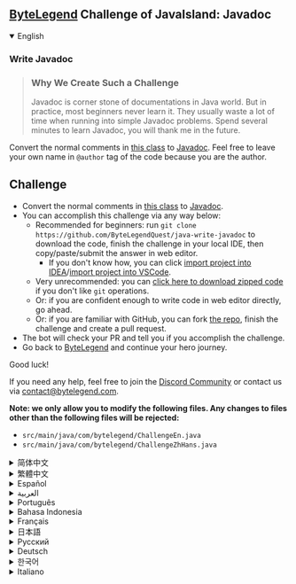 ## [ByteLegend](https://bytelegend.com) Challenge of JavaIsland: Javadoc

<details open='true'>
<summary>English</summary>

### Write Javadoc

> ### Why We Create Such a Challenge
> Javadoc is corner stone of documentations in Java world. But in practice, most beginners never learn it.
> They usually waste a lot of time when running into simple Javadoc problems.
> Spend several minutes to learn Javadoc, you will thank me in the future.

Convert the normal comments in [this class](https://github.com/ByteLegendQuest/java-write-javadoc/blob/main/src/main/java/com/bytelegend/ChallengeZhHans.java) to [Javadoc](https://docs.oracle.com/javase/8/docs/technotes/tools/windows/javadoc.html).
Feel free to leave your own name in `@author` tag of the code because you are the author.

## Challenge
- Convert the normal comments in [this class](https://github.com/ByteLegendQuest/java-write-javadoc/blob/main/src/main/java/com/bytelegend/ChallengeZhHans.java) to [Javadoc](https://docs.oracle.com/javase/8/docs/technotes/tools/windows/javadoc.html).
- You can accomplish this challenge via any way below:
  - Recommended for beginners: run `git clone https://github.com/ByteLegendQuest/java-write-javadoc` to download the code,
    finish the challenge in your local IDE, then copy/paste/submit the answer in web editor.
    - If you don't know how, you can click [import project into IDEA](https://github.com/ByteLegendQuest/java-write-javadoc/blob/main/docs/en/clone-and-import.md)/[import project into VSCode](https://github.com/ByteLegendQuest/java-write-javadoc/blob/main/docs/en/clone-and-import-vscode.md).
  - Very unrecommended: you can [click here to download zipped code](https://codeload.github.com/ByteLegendQuest/java-write-javadoc/zip/refs/heads/main) if you don't like `git` operations.
  - Or: if you are confident enough to write code in web editor directly, go ahead.
  - Or: if you are familiar with GitHub, you can fork [the repo](https://github.com/ByteLegendQuest/java-write-javadoc), finish the challenge and create a pull request.
- The bot will check your PR and tell you if you accomplish the challenge.
- Go back to [ByteLegend](https://bytelegend.com) and continue your hero journey.

Good luck!

If you need any help, feel free to join the [Discord Community](https://discord.gg/35RreUUGWt) or contact us via [contact@bytelegend.com](mailto:contact@bytelegend.com).

**Note: we only allow you to modify the following files.
Any changes to files other than the following files will be rejected:**

- `src/main/java/com/bytelegend/ChallengeEn.java`
- `src/main/java/com/bytelegend/ChallengeZhHans.java`

</details>

<details>
<summary>简体中文</summary>

### 编写Javadoc

> ### 为什么要设计这个挑战
>
> Javadoc是Java世界中文档的基石，但是在实践中我发现，很多初学者并没有系统地学习过，
> 从而在面对很简单的问题时束手无策，浪费宝贵的时间。
> 希望你能花费几分钟系统地学习一下Javadoc，节省未来抓耳挠腮的几个小时时间。

将[这个类](https://github.com/ByteLegendQuest/java-write-javadoc/blob/main/src/main/java/com/bytelegend/ChallengeZhHans.java)里的普通注释改写成[Javadoc](https://docs.oracle.com/javase/8/docs/technotes/tools/windows/javadoc.html)。
您可以在其中的<ruby>`作者标签`<rt>`@author`</rt></ruby>中留下您自己的名字，因为您当之无愧。

## 挑战
- 将[这个类](https://github.com/ByteLegendQuest/java-write-javadoc/blob/main/src/main/java/com/bytelegend/ChallengeZhHans.java)里的普通注释改写成[Javadoc](https://docs.oracle.com/javase/8/docs/technotes/tools/windows/javadoc.html)。
- 你可以使用以下任意一种方法完成挑战：
  - 初学者推荐：运行`git clone https://git.bytelegend.com/ByteLegendQuest/java-write-javadoc`将代码下载到本地，在本地使用IDE调试完成后复制到网页编辑器里提交。
    - 如果你不知道怎么做，可以点击[导入IDEA](https://github.com/ByteLegendQuest/java-write-javadoc/blob/main/docs/zh_hans/clone-and-import.md)/[导入VSCode](https://github.com/ByteLegendQuest/java-write-javadoc/blob/main/docs/zh_hans/clone-and-import-vscode.md)。
  - 非常不推荐：如果你实在不喜欢`git`命令行操作，你可以[点击这里直接下载打包好的代码](https://ghcodeload.bytelegend.com/ByteLegendQuest/java-write-javadoc/zip/refs/heads/main)。
  - 或者：如果你非常自信不需要下载代码到本地调试，可以使用网页编辑器直接提交。
  - 或者：如果你对GitHub非常熟悉，你可以fork[这个仓库](https://github.com/ByteLegendQuest/java-write-javadoc)、完成挑战后，创建一个Pull Request。
- 机器人将会检查你的答案，告诉你你是否通过了挑战。
- 回到[字节传说](https://bytelegend.com)，然后继续你的英雄旅程。

祝你好运！

如果你需要任何帮助，欢迎加入官方玩家QQ群（在[首页](https://bytelegend.com)右下角的`联系 & 关于`菜单里可以找到入群方式）或者[Discord社区](https://discord.gg/PvmqK3hF)，或email至[contact@bytelegend.com](mailto:contact@bytelegend.com)。

**注意：我们只允许您修改以下文件，任何对其他文件的修改都会被拒绝：**

- `src/main/java/com/bytelegend/ChallengeEn.java`
- `src/main/java/com/bytelegend/ChallengeZhHans.java`

</details>

<details>
<summary>繁體中文</summary>

### 編寫 Javadoc

> ### 為什麼我們會創造這樣的挑戰
> 
> Javadoc 是 Java 世界中文檔的基石。但在實踐中，大多數初學者從不學習它。當遇到簡單的 Javadoc 問題時，他們通常會浪費大量時間。花幾分鐘學習Javadoc，以後你會感謝我的。

將[此類](https://github.com/ByteLegendQuest/java-write-javadoc/blob/main/src/main/java/com/bytelegend/ChallengeZhHans.java)中的普通註釋轉換為[Javadoc](https://docs.oracle.com/javase/8/docs/technotes/tools/windows/javadoc.html) 。隨意在代碼的`@author`標籤中留下您自己的名字，因為您是作者。

挑戰
--

-   將[此類](https://github.com/ByteLegendQuest/java-write-javadoc/blob/main/src/main/java/com/bytelegend/ChallengeZhHans.java)中的普通註釋轉換為[Javadoc](https://docs.oracle.com/javase/8/docs/technotes/tools/windows/javadoc.html) 。
-   您可以通過以下任何方式完成此挑戰：
    -   建議初學者：運行`git clone https://github.com/ByteLegendQuest/java-write-javadoc`下載代碼，在本地 IDE 中完成挑戰，然後在 Web 編輯器中復制/粘貼/提交答案。
        -   如果你不知道怎麼做，你可以點擊[import project into IDEA](https://github.com/ByteLegendQuest/java-write-javadoc/blob/main/docs/en/clone-and-import.md) / [import project into VSCode](https://github.com/ByteLegendQuest/java-write-javadoc/blob/main/docs/en/clone-and-import-vscode.md) 。
    -   非常不推薦：如果你不喜歡`git`操作，可以[點擊這裡下載壓縮代碼](https://codeload.github.com/ByteLegendQuest/java-write-javadoc/zip/refs/heads/main)。
    -   或者：如果您有足夠的信心直接在 Web 編輯器中編寫代碼，請繼續。
    -   或者：如果你熟悉 GitHub，你可以 fork[倉庫](https://github.com/ByteLegendQuest/java-write-javadoc)，完成挑戰並創建一個拉取請求。
-   機器人會檢查你的 PR 並告訴你是否完成了挑戰。
-   回到[ByteLegend](https://bytelegend.com)繼續你的英雄之旅。

祝你好運！

如果您需要任何幫助，請隨時加入[Discord 社區](https://discord.gg/35RreUUGWt)或通過[contact@bytelegend.com](mailto:contact@bytelegend.com)聯繫我們。

**注意：我們只允許您修改以下文件。對以下文件以外的文件的任何更改都將被拒絕：**

-   `src/main/java/com/bytelegend/ChallengeEn.java`
-   `src/main/java/com/bytelegend/ChallengeZhHans.java`
</details>

<details>
<summary>Español</summary>

### Escribir Javadoc

> ### Por qué creamos tal desafío
> 
> Javadoc es la piedra angular de la documentación en el mundo de Java. Pero en la práctica, la mayoría de los principiantes nunca lo aprenden. Por lo general, pierden mucho tiempo cuando se encuentran con problemas simples de Javadoc. Dedique varios minutos a aprender Javadoc, me lo agradecerá en el futuro.

Convierta los comentarios normales de [esta clase](https://github.com/ByteLegendQuest/java-write-javadoc/blob/main/src/main/java/com/bytelegend/ChallengeZhHans.java) a [Javadoc](https://docs.oracle.com/javase/8/docs/technotes/tools/windows/javadoc.html) . Siéntase libre de dejar su propio nombre en la etiqueta `@author` del código porque usted es el autor.

Desafío
-------

-   Convierta los comentarios normales de [esta clase](https://github.com/ByteLegendQuest/java-write-javadoc/blob/main/src/main/java/com/bytelegend/ChallengeZhHans.java) a [Javadoc](https://docs.oracle.com/javase/8/docs/technotes/tools/windows/javadoc.html) .
-   Puede lograr este desafío de cualquier manera a continuación:
    -   Recomendado para principiantes: ejecute `git clone https://github.com/ByteLegendQuest/java-write-javadoc` para descargar el código, finalice el desafío en su IDE local, luego copie/pegue/envíe la respuesta en el editor web.
        -   Si no sabe cómo hacerlo, puede hacer clic en [importar proyecto a IDEA](https://github.com/ByteLegendQuest/java-write-javadoc/blob/main/docs/en/clone-and-import.md) / [importar proyecto a VSCode](https://github.com/ByteLegendQuest/java-write-javadoc/blob/main/docs/en/clone-and-import-vscode.md) .
    -   Muy poco recomendado: puede [hacer clic aquí para descargar el código comprimido](https://codeload.github.com/ByteLegendQuest/java-write-javadoc/zip/refs/heads/main) si no le gustan las operaciones de `git` .
    -   O: si tiene la confianza suficiente para escribir código en el editor web directamente, adelante.
    -   O: si está familiarizado con GitHub, puede bifurcar [el repositorio](https://github.com/ByteLegendQuest/java-write-javadoc) , finalizar el desafío y crear una solicitud de extracción.
-   El bot verificará tu PR y te dirá si logras el desafío.
-   Regrese a [ByteLegend](https://bytelegend.com) y continúe su viaje de héroe.

¡Buena suerte!

Si necesita ayuda, no dude en unirse a la [comunidad de Discord](https://discord.gg/35RreUUGWt) o contáctenos a través de [contact@bytelegend.com](mailto:contact@bytelegend.com) .

**Nota: solo le permitimos modificar los siguientes archivos. Cualquier cambio en los archivos que no sean los siguientes archivos será rechazado:**

-   `src/main/java/com/bytelegend/ChallengeEn.java`
-   `src/main/java/com/bytelegend/ChallengeZhHans.java`
</details>

<details>
<summary>العربية</summary>

### اكتب جافادوك

> ### لماذا نخلق مثل هذا التحدي
> 
> Javadoc هو حجر الزاوية للوثائق في عالم جافا. لكن في الممارسة العملية ، لا يتعلمها معظم المبتدئين أبدًا. عادة ما يضيعون الكثير من الوقت عند الوقوع في مشاكل Javadoc البسيطة. اقض عدة دقائق لتعلم جافادوك ، سوف تشكرني في المستقبل.

قم بتحويل التعليقات العادية في [هذا الفصل](https://github.com/ByteLegendQuest/java-write-javadoc/blob/main/src/main/java/com/bytelegend/ChallengeZhHans.java) إلى [Javadoc](https://docs.oracle.com/javase/8/docs/technotes/tools/windows/javadoc.html) . لا تتردد في ترك اسمك في علامة `@author` للرمز لأنك المؤلف.

تحد
---

-   قم بتحويل التعليقات العادية في [هذا الفصل](https://github.com/ByteLegendQuest/java-write-javadoc/blob/main/src/main/java/com/bytelegend/ChallengeZhHans.java) إلى [Javadoc](https://docs.oracle.com/javase/8/docs/technotes/tools/windows/javadoc.html) .
-   يمكنك إنجاز هذا التحدي بأي طريقة أدناه:
    -   موصى به للمبتدئين: قم بتشغيل `git clone https://github.com/ByteLegendQuest/java-write-javadoc` لتنزيل الكود ، وإنهاء التحدي في IDE المحلي الخاص بك ، ثم نسخ / لصق / إرسال الإجابة في محرر الويب.
        -   إذا كنت لا تعرف كيف يمكنك النقر فوق [استيراد مشروع إلى IDEA](https://github.com/ByteLegendQuest/java-write-javadoc/blob/main/docs/en/clone-and-import.md) / [استيراد مشروع إلى VSCode](https://github.com/ByteLegendQuest/java-write-javadoc/blob/main/docs/en/clone-and-import-vscode.md) .
    -   غير موصى به على الإطلاق: يمكنك [النقر هنا لتنزيل رمز مضغوط](https://codeload.github.com/ByteLegendQuest/java-write-javadoc/zip/refs/heads/main) إذا كنت لا تحب عمليات `git` .
    -   أو: إذا كنت واثقًا بدرجة كافية لكتابة التعليمات البرمجية في محرر الويب مباشرةً ، فابدأ.
    -   أو: إذا كنت معتادًا على GitHub ، فيمكنك تفرع [الريبو](https://github.com/ByteLegendQuest/java-write-javadoc) وإنهاء التحدي وإنشاء طلب سحب.
-   سيتحقق الروبوت من العلاقات العامة الخاصة بك ويخبرك إذا أنجزت التحدي.
-   ارجع إلى [ByteLegend وتابع](https://bytelegend.com) رحلة بطلك.

حظ سعيد!

إذا كنت بحاجة إلى أي مساعدة ، فلا تتردد في الانضمام إلى [مجتمع Discord](https://discord.gg/35RreUUGWt) أو الاتصال بنا عبر [contact@bytelegend.com](mailto:contact@bytelegend.com) .

**ملاحظة: نسمح لك فقط بتعديل الملفات التالية. سيتم رفض أي تغييرات يتم إجراؤها على الملفات بخلاف الملفات التالية:**

-   `src/main/java/com/bytelegend/ChallengeEn.java`
-   `src/main/java/com/bytelegend/ChallengeZhHans.java`
</details>

<details>
<summary>Português</summary>

### Escrever Javadoc

> ### Por que criamos esse desafio
> 
> Javadoc é a pedra angular de documentações no mundo Java. Mas, na prática, a maioria dos iniciantes nunca aprende. Eles geralmente perdem muito tempo ao se depararem com problemas simples de Javadoc. Gaste alguns minutos para aprender Javadoc, você vai me agradecer no futuro.

Converta os comentários normais [nesta classe](https://github.com/ByteLegendQuest/java-write-javadoc/blob/main/src/main/java/com/bytelegend/ChallengeZhHans.java) para [Javadoc](https://docs.oracle.com/javase/8/docs/technotes/tools/windows/javadoc.html) . Sinta-se à vontade para deixar seu próprio nome na tag `@author` do código porque você é o autor.

Desafio
-------

-   Converta os comentários normais [nesta classe](https://github.com/ByteLegendQuest/java-write-javadoc/blob/main/src/main/java/com/bytelegend/ChallengeZhHans.java) para [Javadoc](https://docs.oracle.com/javase/8/docs/technotes/tools/windows/javadoc.html) .
-   Você pode realizar este desafio de qualquer maneira abaixo:
    -   Recomendado para iniciantes: execute `git clone https://github.com/ByteLegendQuest/java-write-javadoc` para baixar o código, conclua o desafio em seu IDE local e copie/cole/envie a resposta no editor da web.
        -   Se você não sabe como, você pode clicar em [importar projeto para IDEA](https://github.com/ByteLegendQuest/java-write-javadoc/blob/main/docs/en/clone-and-import.md) / [importar projeto para VSCode](https://github.com/ByteLegendQuest/java-write-javadoc/blob/main/docs/en/clone-and-import-vscode.md) .
    -   Muito não recomendado: você pode [clicar aqui para baixar o código zipado](https://codeload.github.com/ByteLegendQuest/java-write-javadoc/zip/refs/heads/main) se não gostar das operações do `git` .
    -   Ou: se você estiver confiante o suficiente para escrever código diretamente no editor web, vá em frente.
    -   Ou: se você estiver familiarizado com o GitHub, você pode bifurcar [o repo](https://github.com/ByteLegendQuest/java-write-javadoc) , finalizar o desafio e criar um pull request.
-   O bot verificará seu PR e informará se você cumprir o desafio.
-   Volte para [ByteLegend](https://bytelegend.com) e continue sua jornada de herói.

Boa sorte!

Se precisar de ajuda, sinta-se à vontade para se juntar à [Comunidade Discord](https://discord.gg/35RreUUGWt) ou entre em contato conosco via [contact@bytelegend.com](mailto:contact@bytelegend.com) .

**Nota: só permitimos que você modifique os seguintes arquivos. Quaisquer alterações em arquivos que não sejam os arquivos a seguir serão rejeitadas:**

-   `src/main/java/com/bytelegend/ChallengeEn.java`
-   `src/main/java/com/bytelegend/ChallengeZhHans.java`
</details>

<details>
<summary>Bahasa Indonesia</summary>

### Tulis Javadoc

> ### Mengapa Kami Membuat Tantangan Seperti Itu
> 
> Javadoc adalah landasan dokumentasi di dunia Java. Namun dalam praktiknya, kebanyakan pemula tidak pernah mempelajarinya. Mereka biasanya membuang banyak waktu ketika mengalami masalah Javadoc sederhana. Luangkan beberapa menit untuk belajar Javadoc, Anda akan berterima kasih kepada saya di masa depan.

Ubah komentar normal di [kelas ini](https://github.com/ByteLegendQuest/java-write-javadoc/blob/main/src/main/java/com/bytelegend/ChallengeZhHans.java) ke [Javadoc](https://docs.oracle.com/javase/8/docs/technotes/tools/windows/javadoc.html) . Jangan ragu untuk meninggalkan nama Anda sendiri di tag `@author` dari kode karena Anda adalah penulisnya.

Tantangan
---------

-   Ubah komentar normal di [kelas ini](https://github.com/ByteLegendQuest/java-write-javadoc/blob/main/src/main/java/com/bytelegend/ChallengeZhHans.java) ke [Javadoc](https://docs.oracle.com/javase/8/docs/technotes/tools/windows/javadoc.html) .
-   Anda dapat menyelesaikan tantangan ini melalui cara apa pun di bawah ini:
    -   Direkomendasikan untuk pemula: jalankan `git clone https://github.com/ByteLegendQuest/java-write-javadoc` untuk mengunduh kode, selesaikan tantangan di IDE lokal Anda, lalu salin/tempel/kirim jawabannya di editor web.
        -   Jika Anda tidak tahu caranya, Anda bisa mengklik [import project into IDEA](https://github.com/ByteLegendQuest/java-write-javadoc/blob/main/docs/en/clone-and-import.md) / [import project into VSCode](https://github.com/ByteLegendQuest/java-write-javadoc/blob/main/docs/en/clone-and-import-vscode.md) .
    -   Sangat tidak direkomendasikan: Anda dapat [mengklik di sini untuk mengunduh kode zip](https://codeload.github.com/ByteLegendQuest/java-write-javadoc/zip/refs/heads/main) jika Anda tidak menyukai operasi `git` .
    -   Atau: jika Anda cukup percaya diri untuk menulis kode di editor web secara langsung, silakan.
    -   Atau: jika Anda terbiasa dengan GitHub, Anda dapat melakukan fork [repo](https://github.com/ByteLegendQuest/java-write-javadoc) , menyelesaikan tantangan, dan membuat permintaan tarik.
-   Bot akan memeriksa PR Anda dan memberi tahu Anda jika Anda menyelesaikan tantangan.
-   Kembali ke [ByteLegend](https://bytelegend.com) dan lanjutkan perjalanan pahlawan Anda.

Semoga beruntung!

Jika Anda memerlukan bantuan, jangan ragu untuk bergabung dengan [Komunitas Discord](https://discord.gg/35RreUUGWt) atau hubungi kami melalui [contact@bytelegend.com](mailto:contact@bytelegend.com) .

**Catatan: kami hanya mengizinkan Anda untuk mengubah file berikut. Setiap perubahan pada file selain file berikut akan ditolak:**

-   `src/main/java/com/bytelegend/ChallengeEn.java`
-   `src/main/java/com/bytelegend/ChallengeZhHans.java`
</details>

<details>
<summary>Français</summary>

### Écrire Javadoc

> ### Pourquoi nous créons un tel défi
> 
> Javadoc est la pierre angulaire des documentations dans le monde Java. Mais en pratique, la plupart des débutants ne l'apprennent jamais. Ils perdent généralement beaucoup de temps lorsqu'ils rencontrent des problèmes Javadoc simples. Consacrez quelques minutes à apprendre Javadoc, vous me remercierez à l'avenir.

Convertissez les commentaires normaux de [cette classe](https://github.com/ByteLegendQuest/java-write-javadoc/blob/main/src/main/java/com/bytelegend/ChallengeZhHans.java) en [Javadoc](https://docs.oracle.com/javase/8/docs/technotes/tools/windows/javadoc.html) . N'hésitez pas à laisser votre propre nom dans la balise `@author` du code car vous en êtes l'auteur.

Défi
----

-   Convertissez les commentaires normaux de [cette classe](https://github.com/ByteLegendQuest/java-write-javadoc/blob/main/src/main/java/com/bytelegend/ChallengeZhHans.java) en [Javadoc](https://docs.oracle.com/javase/8/docs/technotes/tools/windows/javadoc.html) .
-   Vous pouvez accomplir ce défi de n'importe quelle manière ci-dessous:
    -   Recommandé pour les débutants : exécutez `git clone https://github.com/ByteLegendQuest/java-write-javadoc` pour télécharger le code, terminez le défi dans votre IDE local, puis copiez/collez/soumettez la réponse dans l'éditeur Web.
        -   Si vous ne savez pas comment, vous pouvez cliquer sur [importer le projet dans IDEA](https://github.com/ByteLegendQuest/java-write-javadoc/blob/main/docs/en/clone-and-import.md) / [importer le projet dans VSCode](https://github.com/ByteLegendQuest/java-write-javadoc/blob/main/docs/en/clone-and-import-vscode.md) .
    -   Très déconseillé : vous pouvez [cliquer ici pour télécharger le code compressé](https://codeload.github.com/ByteLegendQuest/java-write-javadoc/zip/refs/heads/main) si vous n'aimez pas les opérations `git` .
    -   Ou : si vous êtes suffisamment confiant pour écrire du code directement dans l'éditeur Web, continuez.
    -   Ou : si vous êtes familier avec GitHub, vous pouvez forker [le dépôt](https://github.com/ByteLegendQuest/java-write-javadoc) , terminer le défi et créer une demande d'extraction.
-   Le bot vérifiera votre PR et vous dira si vous accomplissez le défi.
-   Retournez à [ByteLegend](https://bytelegend.com) et continuez votre voyage de héros.

Bonne chance!

Si vous avez besoin d'aide, n'hésitez pas à rejoindre la [communauté Discord](https://discord.gg/35RreUUGWt) ou à nous contacter via [contact@bytelegend.com](mailto:contact@bytelegend.com) .

**Remarque : nous vous autorisons uniquement à modifier les fichiers suivants. Toute modification de fichiers autres que les fichiers suivants sera rejetée :**

-   `src/main/java/com/bytelegend/ChallengeEn.java`
-   `src/main/java/com/bytelegend/ChallengeZhHans.java`
</details>

<details>
<summary>日本語</summary>

### Javadocを書く

> ### なぜこのような課題を作成するのか
> 
> Javadocは、Javaの世界におけるドキュメントの要です。しかし実際には、ほとんどの初心者はそれを学ぶことはありません。通常、単純なJavadocの問題が発生すると、多くの時間を浪費します。 Javadocを学ぶために数分を費やしてください、あなたは将来私に感謝するでしょう。

[このクラス](https://github.com/ByteLegendQuest/java-write-javadoc/blob/main/src/main/java/com/bytelegend/ChallengeZhHans.java)の通常のコメントを[Javadoc](https://docs.oracle.com/javase/8/docs/technotes/tools/windows/javadoc.html)に変換します。あなたは作者なので、コードの`@author`タグに自分の名前を残してください。

チャレンジ
-----

-   [このクラス](https://github.com/ByteLegendQuest/java-write-javadoc/blob/main/src/main/java/com/bytelegend/ChallengeZhHans.java)の通常のコメントを[Javadoc](https://docs.oracle.com/javase/8/docs/technotes/tools/windows/javadoc.html)に変換します。
-   この課題は、以下のいずれかの方法で達成できます。
    -   初心者に推奨： `git clone https://github.com/ByteLegendQuest/java-write-javadoc`を実行してコードをダウンロードし、ローカルIDEでチャレンジを終了してから、Webエディターで回答をコピー/貼り付け/送信します。
        -   方法がわからない場合は、\[ [プロジェクトをIDEAにインポート](https://github.com/ByteLegendQuest/java-write-javadoc/blob/main/docs/en/clone-and-import.md)\]/\[ [プロジェクトをVSCodeにインポート](https://github.com/ByteLegendQuest/java-write-javadoc/blob/main/docs/en/clone-and-import-vscode.md)\]をクリックできます。
    -   非常に推奨されていません`git`操作が気に入らない場合は、 [ここをクリックしてzipコードをダウンロード](https://codeload.github.com/ByteLegendQuest/java-write-javadoc/zip/refs/heads/main)できます。
    -   または：Webエディターで直接コードを記述できる自信がある場合は、先に進んでください。
    -   または：GitHubに精通している場合は[、リポジトリ](https://github.com/ByteLegendQuest/java-write-javadoc)をフォークしてチャレンジを終了し、プルリクエストを作成できます。
-   ボットはPRをチェックし、チャレンジを達成したかどうかを通知します。
-   [ByteLegend](https://bytelegend.com)に戻り、ヒーローの旅を続けてください。

幸運を！

ヘルプが必要な場合は、 [Discordコミュニティ](https://discord.gg/35RreUUGWt)に参加するか、contact [@bytelegend.com](mailto:contact@bytelegend.com)からお問い合わせください。

**注：変更できるのは次のファイルのみです。次のファイル以外のファイルへの変更は拒否されます。**

-   `src/main/java/com/bytelegend/ChallengeEn.java`
-   `src/main/java/com/bytelegend/ChallengeZhHans.java`
</details>

<details>
<summary>Русский</summary>

### Написать Javadoc

> ### Почему мы создаем такой вызов
> 
> Javadoc является краеугольным камнем документации в мире Java. Но на практике большинство новичков так и не учат этому. Обычно они тратят много времени, когда сталкиваются с простыми проблемами Javadoc. Потратьте несколько минут на изучение Javadoc, в будущем вы будете мне благодарны.

Преобразуйте обычные комментарии в [этом классе](https://github.com/ByteLegendQuest/java-write-javadoc/blob/main/src/main/java/com/bytelegend/ChallengeZhHans.java) в [Javadoc](https://docs.oracle.com/javase/8/docs/technotes/tools/windows/javadoc.html) . Не стесняйтесь оставлять свое имя в теге `@author` кода, потому что вы являетесь автором.

Испытание
---------

-   Преобразуйте обычные комментарии в [этом классе](https://github.com/ByteLegendQuest/java-write-javadoc/blob/main/src/main/java/com/bytelegend/ChallengeZhHans.java) в [Javadoc](https://docs.oracle.com/javase/8/docs/technotes/tools/windows/javadoc.html) .
-   Вы можете выполнить эту задачу любым способом, указанным ниже:
    -   Рекомендуется для начинающих: запустите `git clone https://github.com/ByteLegendQuest/java-write-javadoc` , чтобы загрузить код, завершите задание в локальной среде IDE, затем скопируйте/вставьте/отправьте ответ в веб-редакторе.
        -   Если вы не знаете как, вы можете нажать [импортировать проект в IDEA](https://github.com/ByteLegendQuest/java-write-javadoc/blob/main/docs/en/clone-and-import.md) / [импортировать проект в VSCode](https://github.com/ByteLegendQuest/java-write-javadoc/blob/main/docs/en/clone-and-import-vscode.md) .
    -   Крайне не рекомендуется: вы можете [нажать здесь, чтобы загрузить заархивированный код](https://codeload.github.com/ByteLegendQuest/java-write-javadoc/zip/refs/heads/main) , если вам не нравятся операции `git` .
    -   Или: если вы достаточно уверены, чтобы писать код напрямую в веб-редакторе, вперед.
    -   Или: если вы знакомы с GitHub, вы можете разветвить [репозиторий](https://github.com/ByteLegendQuest/java-write-javadoc) , выполнить задание и создать запрос на включение.
-   Бот проверит ваш PR и сообщит, выполнили ли вы задание.
-   Вернитесь в [ByteLegend](https://bytelegend.com) и продолжайте свое героическое путешествие.

Удачи!

Если вам нужна помощь, присоединяйтесь к [сообществу Discord](https://discord.gg/35RreUUGWt) или свяжитесь с нами по [адресу contact@bytelegend.com](mailto:contact@bytelegend.com) .

**Примечание: мы разрешаем вам изменять только следующие файлы. Любые изменения в файлах, кроме следующих файлов, будут отклонены:**

-   `src/main/java/com/bytelegend/ChallengeEn.java`
-   `src/main/java/com/bytelegend/ChallengeZhHans.java`
</details>

<details>
<summary>Deutsch</summary>

### Schreiben Sie Javadoc

> ### Warum wir eine solche Herausforderung schaffen
> 
> Javadoc ist ein Eckpfeiler der Dokumentationen in der Java-Welt. Aber in der Praxis lernen es die meisten Anfänger nie. Sie verschwenden normalerweise viel Zeit, wenn sie auf einfache Javadoc-Probleme stoßen. Verbringen Sie einige Minuten damit, Javadoc zu lernen, Sie werden mir in Zukunft danken.

Konvertieren Sie die normalen Kommentare in [dieser Klasse](https://github.com/ByteLegendQuest/java-write-javadoc/blob/main/src/main/java/com/bytelegend/ChallengeZhHans.java) in [Javadoc](https://docs.oracle.com/javase/8/docs/technotes/tools/windows/javadoc.html) . Fühlen Sie sich frei, Ihren eigenen Namen im `@author` -Tag des Codes zu hinterlassen, da Sie der Autor sind.

Herausforderung
---------------

-   Konvertieren Sie die normalen Kommentare in [dieser Klasse](https://github.com/ByteLegendQuest/java-write-javadoc/blob/main/src/main/java/com/bytelegend/ChallengeZhHans.java) in [Javadoc](https://docs.oracle.com/javase/8/docs/technotes/tools/windows/javadoc.html) .
-   Sie können diese Herausforderung auf eine der folgenden Arten meistern:
    -   Empfohlen für Anfänger: Führen Sie `git clone https://github.com/ByteLegendQuest/java-write-javadoc` aus, um den Code herunterzuladen, beenden Sie die Herausforderung in Ihrer lokalen IDE und kopieren/fügen Sie dann die Antwort im Web-Editor ein/übermitteln Sie sie.
        -   Wenn Sie nicht wissen wie, können Sie auf [Projekt in IDEA](https://github.com/ByteLegendQuest/java-write-javadoc/blob/main/docs/en/clone-and-import.md) [importieren / Projekt in VSCode importieren klicken](https://github.com/ByteLegendQuest/java-write-javadoc/blob/main/docs/en/clone-and-import-vscode.md) .
    -   Sehr nicht zu empfehlen: Sie können [hier klicken, um den gezippten Code herunterzuladen,](https://codeload.github.com/ByteLegendQuest/java-write-javadoc/zip/refs/heads/main) wenn Sie `git` -Operationen nicht mögen.
    -   Oder: Wenn Sie sicher genug sind, Code direkt im Web-Editor zu schreiben, fahren Sie fort.
    -   Oder: Wenn Sie sich mit GitHub auskennen, können Sie [das Repo forken](https://github.com/ByteLegendQuest/java-write-javadoc) , die Challenge beenden und einen Pull-Request erstellen.
-   Der Bot überprüft Ihre PR und teilt Ihnen mit, ob Sie die Herausforderung meistern.
-   Gehen Sie zurück zu [ByteLegend](https://bytelegend.com) und setzen Sie Ihre Heldenreise fort.

Viel Glück!

Wenn Sie Hilfe benötigen, können Sie sich gerne der [Discord Community](https://discord.gg/35RreUUGWt) anschließen oder uns über [contact@bytelegend.com kontaktieren](mailto:contact@bytelegend.com) .

**Hinweis: Wir erlauben Ihnen nur, die folgenden Dateien zu ändern. Alle Änderungen an anderen Dateien als den folgenden Dateien werden abgelehnt:**

-   `src/main/java/com/bytelegend/ChallengeEn.java`
-   `src/main/java/com/bytelegend/ChallengeZhHans.java`
</details>

<details>
<summary>한국어</summary>

### 자바독 쓰기

> ### 우리가 그러한 도전을 만드는 이유
> 
> Javadoc은 Java 세계에서 문서의 초석입니다. 그러나 실제로는 대부분의 초보자가 배우지 않습니다. 그들은 일반적으로 간단한 Javadoc 문제에 직면할 때 많은 시간을 낭비합니다. Javadoc을 배우기 위해 몇 분을 보내십시오. 앞으로 저에게 감사할 것입니다.

[이 클래스](https://github.com/ByteLegendQuest/java-write-javadoc/blob/main/src/main/java/com/bytelegend/ChallengeZhHans.java) 의 일반 주석을 [Javadoc](https://docs.oracle.com/javase/8/docs/technotes/tools/windows/javadoc.html) 으로 변환합니다. 작성자이기 때문에 코드의 `@author` 태그에 자신의 이름을 자유롭게 남겨주세요.

도전
--

-   [이 클래스](https://github.com/ByteLegendQuest/java-write-javadoc/blob/main/src/main/java/com/bytelegend/ChallengeZhHans.java) 의 일반 주석을 [Javadoc](https://docs.oracle.com/javase/8/docs/technotes/tools/windows/javadoc.html) 으로 변환합니다.
-   아래 방법을 통해 이 챌린지를 완료할 수 있습니다.
    -   초보자에게 권장: `git clone https://github.com/ByteLegendQuest/java-write-javadoc` 을 실행하여 코드를 다운로드하고 로컬 IDE에서 챌린지를 완료한 다음 웹 편집기에서 답변을 복사/붙여넣기/제출합니다.
        -   방법을 모르는 경우 [프로젝트를 IDEA로](https://github.com/ByteLegendQuest/java-write-javadoc/blob/main/docs/en/clone-and-import.md) [가져오기 / 프로젝트를 VSCode로 가져](https://github.com/ByteLegendQuest/java-write-javadoc/blob/main/docs/en/clone-and-import-vscode.md) 오기를 클릭할 수 있습니다.
    -   매우 권장하지 않음: `git` 작업이 마음에 들지 않으면 [여기를 클릭하여 압축 코드를 다운로드](https://codeload.github.com/ByteLegendQuest/java-write-javadoc/zip/refs/heads/main) 할 수 있습니다.
    -   또는 웹 편집기에서 직접 코드를 작성할 만큼 자신이 있다면 계속 진행하십시오.
    -   또는 GitHub에 익숙하다면 리포지토리를 분기 [하고](https://github.com/ByteLegendQuest/java-write-javadoc) 챌린지를 완료하고 풀 요청을 생성할 수 있습니다.
-   봇은 PR을 확인하고 도전 과제를 달성했는지 알려줍니다.
-   [ByteLegend](https://bytelegend.com) 로 돌아가 영웅 여정을 계속하세요.

행운을 빕니다!

도움이 필요하면 언제든지 [Discord 커뮤니티](https://discord.gg/35RreUUGWt) 에 가입하거나 [contact@bytelegend.com](mailto:contact@bytelegend.com) 을 통해 문의하세요.

**참고: 다음 파일만 수정할 수 있습니다. 다음 파일 이외의 파일에 대한 변경 사항은 거부됩니다.**

-   `src/main/java/com/bytelegend/ChallengeEn.java`
-   `src/main/java/com/bytelegend/ChallengeZhHans.java`
</details>

<details>
<summary>Italiano</summary>

### Scrivi Javadoc

> ### Perché creiamo una tale sfida
> 
> Javadoc è la pietra angolare della documentazione nel mondo Java. Ma in pratica, la maggior parte dei principianti non lo impara mai. Di solito perdono molto tempo quando si imbattono in semplici problemi Javadoc. Trascorri diversi minuti per imparare Javadoc, mi ringrazierai in futuro.

Converti i normali commenti in [questa classe](https://github.com/ByteLegendQuest/java-write-javadoc/blob/main/src/main/java/com/bytelegend/ChallengeZhHans.java) in [Javadoc](https://docs.oracle.com/javase/8/docs/technotes/tools/windows/javadoc.html) . Sentiti libero di lasciare il tuo nome nel tag `@author` del codice perché sei l'autore.

Sfida
-----

-   Converti i normali commenti in [questa classe](https://github.com/ByteLegendQuest/java-write-javadoc/blob/main/src/main/java/com/bytelegend/ChallengeZhHans.java) in [Javadoc](https://docs.oracle.com/javase/8/docs/technotes/tools/windows/javadoc.html) .
-   Puoi portare a termine questa sfida in qualsiasi modo di seguito:
    -   Consigliato per i principianti: esegui `git clone https://github.com/ByteLegendQuest/java-write-javadoc` per scaricare il codice, completa la sfida nel tuo IDE locale, quindi copia/incolla/invia la risposta nell'editor web.
        -   Se non sai come fare, puoi fare clic su [importa progetto in IDEA](https://github.com/ByteLegendQuest/java-write-javadoc/blob/main/docs/en/clone-and-import.md) / [importa progetto in VSCode](https://github.com/ByteLegendQuest/java-write-javadoc/blob/main/docs/en/clone-and-import-vscode.md) .
    -   Molto sconsigliato: puoi fare [clic qui per scaricare il codice zippato](https://codeload.github.com/ByteLegendQuest/java-write-javadoc/zip/refs/heads/main) se non ti piacciono le operazioni `git` .
    -   Oppure: se sei abbastanza sicuro da scrivere il codice direttamente nell'editor web, vai avanti.
    -   Oppure: se hai familiarità con GitHub, puoi eseguire il fork [del repository](https://github.com/ByteLegendQuest/java-write-javadoc) , completare la sfida e creare una richiesta pull.
-   Il bot controllerà il tuo PR e ti dirà se hai superato la sfida.
-   Torna a [ByteLegend](https://bytelegend.com) e continua il tuo viaggio da eroe.

Buona fortuna!

Se hai bisogno di aiuto, non esitare a unirti alla [community di Discord](https://discord.gg/35RreUUGWt) o contattaci tramite [contact@bytelegend.com](mailto:contact@bytelegend.com) .

**Nota: ti permettiamo solo di modificare i seguenti file. Eventuali modifiche ai file diversi dai seguenti file verranno rifiutate:**

-   `src/main/java/com/bytelegend/ChallengeEn.java`
-   `src/main/java/com/bytelegend/ChallengeZhHans.java`
</details>
